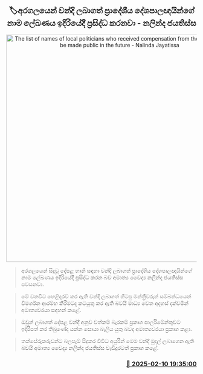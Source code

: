 <p align='center'><b><h2 align='center' title='The list of names of local politicians who received compensation from the struggle will be made public in the future - Nalinda Jayatissa'>🏷අරගලයෙන් වන්දි ලබාගත් ප්‍රාදේශීය දේශපාලඥයින්ගේ නාම ලේඛණය ඉදිරියේදී ප්‍රසිද්ධ කරනවා - නලින්ද ජයතිස්ස </h2></b></p>
<p align='center'><img src='https://helakuru.sgp1.cdn.digitaloceanspaces.com/esana/images/lib/nalinda-348.jpg' width='600' alt='The list of names of local politicians who received compensation from the struggle will be made public in the future - Nalinda Jayatissa'></p>

> අරගලයෙන් සිදුවූ දේපළ හානි සඳහා වන්දි ලබාගත් ප්‍රාදේශීය දේශපාලඥයින්ගේ නාම ලේඛණය ඉදිරියේදී ප්‍රසිද්ධ කරන බව අමාත්‍ය වෛද්‍ය නලින්ද ජයතිස්ස පවසනවා.

> මේ වනවිට හෙළිදරව් කර ඇති වන්දි ලබාගත් හිටපු මන්ත්‍රීවරුන් සම්බන්ධයෙන් විමර්ශන ආරම්භ කිරීමටද කටයුතු කර ඇති බවයි මාධ්‍ය වෙත අදහස් දක්වමින් අමාත්‍යවරයා සඳහන් කළේ.

> ඔවුන් ලබාගත් දේපළ වන්දි අනුව වත්කම් බැරකම් ප්‍රකාශ පාර්ලිමේන්තුවට ඉදිරිපත් කර තිබුණේද යන්න සොයා බැලිය යුතු බවද අමාත්‍යවරයා ප්‍රකාශ කළා.

> තක්සේරුකරුවන්ට බලපෑම් සිදුකර විවිධ අයුරින් මෙම වන්දි මුදල් ලබාගෙන ඇති බවයි අමාත්‍ය වෛද්‍ය නලින්ද ජයතිස්ස වැඩිදුරටත් ප්‍රකාශ කළේ.



<h3 align='right'><a href='https://www.helakuru.lk/esana/p/107346/'>📅 2025-02-10 19:35:00</a></h3>
